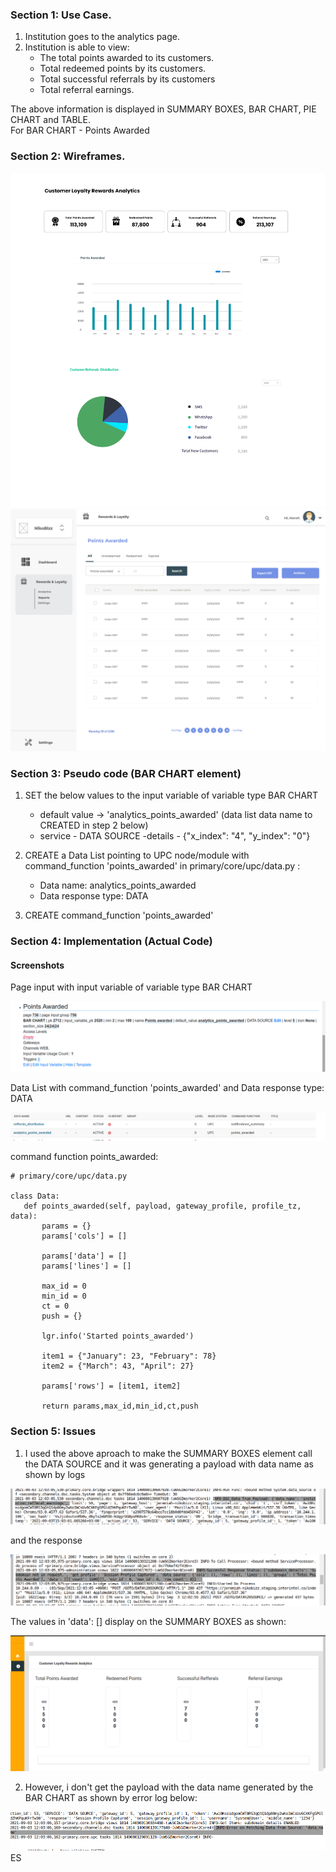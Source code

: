 ### Section 1: Use Case.
1. Institution goes to the analytics page.
2. Institution is able to view:  
   - The total points awarded to its customers. <br />
   - Total redeemed points by its customers. <br />
   - Total successful referrals by its customers <br />
   - Total referral earnings. <br />
   
  The above information is displayed in SUMMARY BOXES, BAR CHART, PIE CHART and TABLE. <br />
  For BAR CHART - Points Awarded

### Section 2: Wireframes.
   <img src="analytics.png"> </img>
   <img src="report.png"> </img>
 
### Section 3: Pseudo code (BAR CHART element)
1. SET the below values to the input variable of variable type BAR CHART   
   - default value -> 'analytics_points_awarded' (data list data name to CREATED in step 2 below) <br />
   - service - DATA SOURCE
   -details - {"x_index": "4", "y_index": "0"} 
   
2. CREATE a Data List pointing to UPC node/module with command_function 'points_awarded' in primary/core/upc/data.py : <br />
   - Data name: analytics_points_awarded <br />
   - Data response type: DATA
   
3. CREATE command_function 'points_awarded'

 
 ### Section 4: Implementation (Actual Code)

#### Screenshots

Page input with input variable of variable type BAR CHART 

<img src="page_input.png"> </img> 

Data List with command_function 'points_awarded' and Data response type: DATA 

<img src="datalist.png"> </img>



 command function points_awarded:
 
 ```
 # primary/core/upc/data.py
 
class Data:
	def points_awarded(self, payload, gateway_profile, profile_tz, data):
		params = {}
		params['cols'] = []

		params['data'] = []
		params['lines'] = []

		max_id = 0
		min_id = 0
		ct = 0
		push = {}
        
		lgr.info('Started points_awarded')
        
		item1 = {"January": 23, "February": 78}
		item2 = {"March": 43, "April": 27}
        
		params['rows'] = [item1, item2]       

		return params,max_id,min_id,ct,push 

```


 ### Section 5: Issues
 
 1. I used the above aproach  to make the SUMMARY BOXES element call the DATA SOURCE  and it was generating a payload with data name as shown by logs <br />
 
 <img src="suc_payld.png"> </img>
 
  and the response 
 
 <img src="supayldresp.png"> </img>
 
 The values in 'data': [] display on the SUMMARY BOXES as shown:
 
  <img src="sm.png"> </img>
  
 
 2. However, i don't get the payload with the data name generated by the BAR CHART as shown by error log below:
 
  <img src="err1.png"> </img>ES 